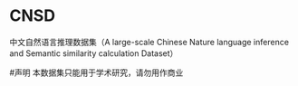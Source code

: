 # CNSD
中文自然语言推理数据集（A large-scale Chinese Nature language inference and Semantic similarity calculation Dataset）

#声明
本数据集只能用于学术研究，请勿用作商业
